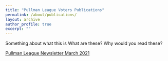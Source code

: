 ```yaml
---
title: "Pullman League Voters Publications"
permalink: /about/publications/
layout: archive
author_profile: true
excerpt: ""
---
```


Something about what this is
What are these? Why would you read these?

[Pullman League Newsletter March 2021](https://lwvpullman.github.io/LeagueWebsite/assets/PDFs/VoterNewsletters3/2021-3.pdf)

